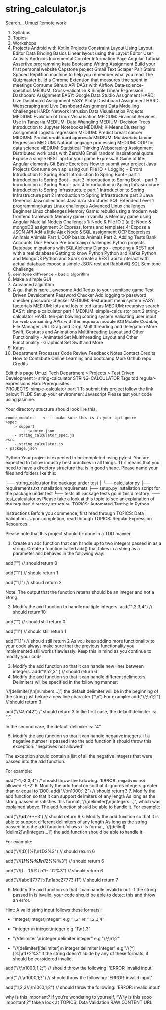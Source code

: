 # string_calculator.js
Search...
Umuzi Remote work
1. Syllabus
2. Topics
3. Workshops
4. Projects
Android with Kotlin Projects
Constraint Layout Using Layout Editor
Data Binding Basics
Linear layout using the Layout Editor
User Activity
Androids
Incremental Counter
Information Page
Angular Tutorial
Assertive programming kata
Bootcamp Writing Assignment
Build your first personal website
Capstone project
Gmail Text Scraper
Pair Stairs
Spaced Repitition machine to help you remember what you read
The Quizmaster
build a Chrome Extension that measures time spent in meetings
Consume Github API
DAGs with Airflow
Data-science-specifics
MEDIUM: Cross-validation & Simple Linear Regression
Dashboard Assignment
EASY: Google Data Studio Assignment
HARD: Live Dashboard Assignment
EASY: Plotly Dashboard Assignment
HARD: Webscraping and Live Dashboard Assignment
Data Modelling Challenges
HARD: Network Intrusion
Data Visualisation Projects
MEDIUM: Evolution of Linux Visualisation
MEDIUM: Financial Services Use in Tanzania
MEDIUM: Data Wrangling
MEDIUM: Decision Trees
Introduction to Jupyter Notebooks
MEDIUM: K-Means Clustering Assignment
Logistic regression
MEDIUM: Predict breast cancer
MEDIUM: Predict credit card approvals
MEDIUM: Multivariate Linear Regression
MEDIUM: Natural language processing
MEDIUM: OOP for data science
MEDIUM: Statistical Thinking
Webscraping Assignment
Distributed workloads with ZeroMQ
Email random inspirational quote
Expose a simple REST api for your game
ExpressJS
Game of life: Angular elements
Git Basic Exercises
How to submit your project
Java Projects
Consume own api using curl
File IO + Logging + Errors
Introduction to Spring Boot
Introduction to Spring Boot - part 1
Introduction to Spring Boot - part 2
Introduction to Spring Boot - part 3
Introduction to Spring Boot - part 4
Introduction to Spring Infrastructure
Introduction to Spring Infrastructure part 1
Introduction to Spring Infrastructure part 2
Introduction to Spring Infrastructure part 3
Java Generics
Java collections
Java data structures
SQL Extended
Level 1 programming katas
Linux challenges
Advanced Linux challenges
Beginner Linux challenges
Memory Game: rebuild using a modern web frontend framework
Memory game in vanilla js
Memory game using Angular Material
Nodejs Challenges
1: Node & File IO
2 (alt): Node & mongoDB assignment
3: Express, forms and templates
4: Expose a JSON API
Add a little Ajax
Node & SQL assignment
OOP Excercises
Animals
Animals Part 1. OOP basics
Animals Part 2. Adding Tests
Bank Accounts
Dice
Person
Pre bootcamp challenges
Python projects
Database migrations with SQLAlchemy
Django - exposing a REST api with a real database
Getting to know Python
Python and Kafka
Python and MongoDB
Python and Spark
create a REST api to interact with actual database
expose a simple JSON rest api
RabbitMQ
SQL
Semitone Challenge
1. semitone difference - basic algorithm
1. Make a simple GUI
3. Advanced algorithm
4. A gui that is more...awesome
Add Redux to your semitone game
Test Driven Development
Password Checker
Add logging to password checker
password-checker
MEDIUM: Resturaunt menu system
EASY: factorials
MEDIUM: lots and lots of tdd katas
MEDIUM: recursive search
EASY: simple-calculator part 1
MEDIUM: simple-calculator part 2
string-calculator
HARD: ten-pin bowling scoring system
Validating user input for web
consuming APIs with the requests module
iOS Mobile
Codable, File Manager, URL
Drag and Drop, Multithreading and Delegation
More Swift, Gestures and Animations
Multithreading Layout and Other Functionality - Animated Set
Multithreading Layout and Other Functionality - Graphical Set
Swift and More
5. Katas
6. Department Processes
Code Review Feedback Notes
Contact
Credits
How to Contribute
Online Learning and bootcamp
More
 Github repo
 Credits
  
 Edit this page Umuzi Tech Department > Projects > Test Driven Development > string-calculator
STRING-CALCULATOR
Tags	tdd regular-expressions
Hard Prerequisites	
PROJECTS: simple-calculator part 1
To submit this project follow the link below: TILDE
Set up your environment
Javascript
Please test your code using jasmine.

Your directory structure should look like this.

    >node_modules    <---- make sure this is in your .gitignore
    >spec
        > support
            - jasmine.json
        - string_calculator_spec.js
    >src
        - string_calculator.js
    - package.json
Python
Your project is expected to be completed using pytest. You are expected to follow industry best practices in all things. This means that you need to have a directory structure that is in good shape. Please name your files and folders like this:

├── string_calculator   the package under test
│   └── calculator.py
├── requirements.txt    installation requiremnts
├── setup.py            installation script for the package under test
└── tests               all package tests go in this directory
    └── test_calculator.py
Please take a look at this topic to see an explanation of the required directory structure. TOPICS: Automated Testing in Python

Instructions
Before you commence, first read through TOPICS: Data Validation . Upon completion, read through TOPICS: Regular Expression Resources .

Please note that this project should be done in a TDD manner.

1. Create an add function that can handle up to two integers passed in as a string.
Create a function called add() that takes in a string as a parameter and behaves in the following way:

add("")
// should return 0

add("1")
// should return 1

add("1,1")
// should return 2

Note: The output that the function returns should be an integer and not a string.

2. Modify the add function to handle multiple integers.
add("1,2,3,4")
// should return 10

add("")
// should still return 0

add("1")
// should still return 1

add("1,1")
// should still return 2
As you keep adding more functionality to your code always make sure that the previous functionality you implemented still works flawlessly. Keep this in mind as you continue to modify your code.

3. Modify the add function so that it can handle new lines between integers.
add("1\n2,3" )
// should return 6
4. Modify the add function so that it can handle different delimeters.
Delimiters will be specified in the following manner:

”//[delimiter]\n[numbers…]”, the default delimiter will be in the beginning of the string just before a new line character (”\n”).For example:
add("//;\n1;2")
// should return 3

add("//4\n142")
// should return 3
In the first case, the default delimiter is: “;”.

In the second case, the default delimiter is: “4”.

5. Modify the add function so that it can handle negative integers.
If a negative number is passed into the add function it should throw this exception: "negatives not allowed"

The exception should contain a list of all the negative integers that were passed into the add function.

For example:

add("-1,-2,3,4")
// should throw the following:
    'ERROR: negatives not allowed -1,-2'
6. Modify the add function so that it ignores integers greater than or equal to 1000.
add("//;\n1000;1;2")
// should return 3
7. Modify the add function so that it can support delimiters of any length
As long as the string passed in satisfies this format, “//[delimiter]\n[integers…]“, which was explained above. The add function should be able to handle it. For example:

add("//***\n1***2***3")
// should return 6
8. Modify the add function so that it is able to support different delimiters of any length
As long as the string passed into the add function follows this format, “//[delim1][delim2]\n[integers…]“, the add function should be able to handle it:

For example:

add("//[:D][%]\n1:D2%3")
// should return 6

add("//[***][%%%]\n1***2%%%3")
// should return 6

add("//[(-_-')][%]\n1(-_-')2%3")
// should return 6

add("//[abc][777][:(]\n1abc27773:(1")
// should return 7

9. Modify the add function so that it can handle invalid input.
If the string passed in is invalid, your code should be able to detect this and throw an error.

Hint: A valid string input follows these formats:

- "integer,integer,integer" e.g "1,2" or "1,2,3,4"

- "integer \n integer,integer e.g "1\n2,3"

- "//delimiter \n integer delimiter integer" e.g "//;\n1;2"

- "//[delimiter][delimiter]\n integer delimiter integer" e.g "//[\*][%]\n1\*2%3"
If the string doesn’t abide by any of these formats, it should be considered invalid.

add("//;\n1000;1;2;")
// should throw the following:
    'ERROR: invalid input'

add("   //;\n1000,1;2")
// should throw the following:
    'ERROR: invalid input'

add("1,2,3//;\n1000,1;2")
// should throw the following:
    'ERROR: invalid input'

why is this important?
If you’re wondering to yourself, “Why is this sooo important!?” take a look at TOPICS: Data Validation
RAW CONTENT URL

